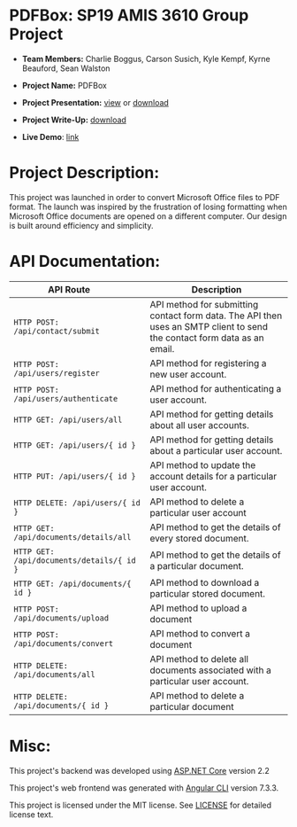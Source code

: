 # PDFBox: SP19 AMIS 3610 Group Project
- **Team Members:** Charlie Boggus, Carson Susich, Kyle Kempf, Kyrne Beauford, Sean Walston

- **Project Name:** PDFBox

- **Project Presentation:** [view](https://docs.google.com/presentation/d/1nXvlwAUlC4b8naXIDQge1ErG8gWHoYxhnVSQ5wy7md0/edit?usp=sharing) or [download](https://github.com/charlieboggus/SP19-AMIS-3610-Group-Project/blob/master/3610%20Presentation.pptx)

- **Project Write-Up:** [download](https://github.com/charlieboggus/SP19-AMIS-3610-Group-Project/blob/master/Write%20up.docx)

- **Live Demo**: [link](https://pdfbox.azurewebsites.net/)

# Project Description:
This project was launched in order to convert Microsoft Office files to PDF format.  The launch was inspired by the frustration of losing formatting when Microsoft Office documents are opened on a different computer. Our design is built around efficiency and simplicity.

# API Documentation:

API Route &nbsp;&nbsp;&nbsp;&nbsp;&nbsp;&nbsp;  | Description
----------|------------
`HTTP POST: /api/contact/submit` | API method for submitting contact form data. The API then uses an SMTP client to send the contact form data as an email.
`HTTP POST: /api/users/register` | API method for registering a new user account.
`HTTP POST: /api/users/authenticate` | API method for authenticating a user account.
`HTTP GET: /api/users/all` | API method for getting details about all user accounts.
`HTTP GET: /api/users/{ id }` | API method for getting details about a particular user account.
`HTTP PUT: /api/users/{ id }` | API method to update the account details for a particular user account.
`HTTP DELETE: /api/users/{ id }` | API method to delete a particular user account
`HTTP GET: /api/documents/details/all` | API method to get the details of every stored document.
`HTTP GET: /api/documents/details/{ id }` | API method to get the details of a particular document.
`HTTP GET: /api/documents/{ id }` | API method to download a particular stored document.
`HTTP POST: /api/documents/upload` | API method to upload a document
`HTTP POST: /api/documents/convert` | API method to convert a document
`HTTP DELETE: /api/documents/all` | API method to delete all documents associated with a particular user account.
`HTTP DELETE: /api/documents/{ id }` | API method to delete a particular document

# Misc:
This project's backend was developed using [ASP.NET Core](https://dotnet.microsoft.com/apps/aspnet) version 2.2

This project's web frontend was generated with [Angular CLI](https://github.com/angular/angular-cli) version 7.3.3.

This project is licensed under the MIT license. See [LICENSE](https://github.com/charlieboggus/SP19-AMIS-3610-Group-Project/blob/master/LICENSE) for detailed license text.
